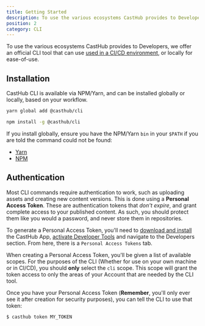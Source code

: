 ```yaml
---
title: Getting Started
description: To use the various ecosystems CastHub provides to Developers, we offer an official CLI tool
position: 2
category: CLI
---
```


To use the various ecosystems CastHub provides to Developers, we offer an official CLI tool that can use [used in a CI/CD environment](/cli/ci), or locally for ease-of-use.

## Installation

CastHub CLI is available via NPM/Yarn, and can be installed globally or locally, based on your workflow.

<code-group>
<code-block label="Yarn" active>

```bash
yarn global add @casthub/cli
```

</code-block>
<code-block label="NPM">

```bash
npm install -g @casthub/cli
```

</code-block>
</code-group>

If you install globally, ensure you have the NPM/Yarn `bin` in your `$PATH` if you are told the command could not be found:

- [Yarn](https://classic.yarnpkg.com/en/cli/global/#adding-the-install-location-to-your-path)
- [NPM](https://nodejs.dev/learn/where-does-npm-install-the-packages)

## Authentication

Most CLI commands require authentication to work, such as uploading assets and creating new content versions. This is done using a **Personal Access Token**. These are authentication tokens that _don't expire_, and grant complete access to your published content. As such, you should protect them like you would a password, and never store them in repositories.

To generate a Personal Access Token, you'll need to [download and install](https://casthub.app/download) the CastHub App, [activate Developer Tools](/#enabling-developer-features) and navigate to the Developers section. From here, there is a `Personal Access Tokens` tab.

When creating a Personal Access Token, you'll be given a list of available scopes. For the purposes of the CLI (Whether for use on your own machine or in CI/CD), you should **only** select the `cli` scope. This scope will grant the token access to only the areas of your Account that are needed by the CLI tool.

Once you have your Personal Access Token (**Remember**, you'll only ever see it after creation for security purposes), you can tell the CLI to use that token:

```sh
$ casthub token MY_TOKEN
```
